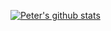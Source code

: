 [![Peter's github stats](https://github-readme-stats.vercel.app/api?username=peterlewis)](https://github.com/anuraghazra/github-readme-stats)
